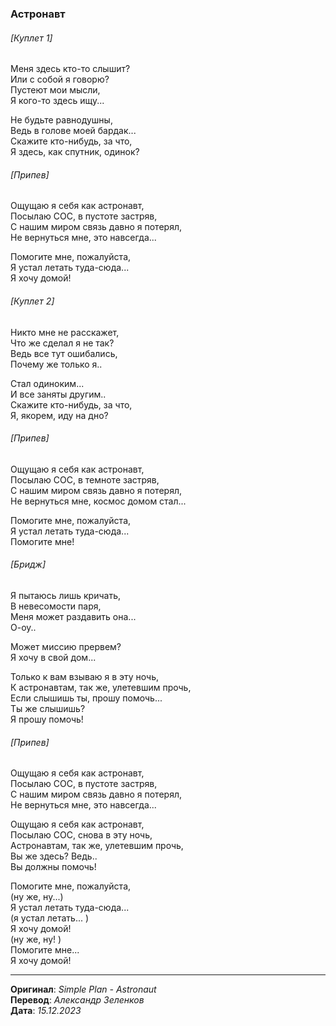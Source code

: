 ### Астронавт

###### [Куплет 1]

Меня здесь кто-то слышит? \
Или с собой я говорю? \
Пустеют мои мысли, \
Я кого-то здесь ищу...

Не будьте равнодушны, \
Ведь в голове моей бардак... \
Скажите кто-нибудь, за что, \
Я здесь, как спутник, одинок?

###### [Припев]

Ощущаю я себя как астронавт, \
Посылаю СОС, в пустоте застряв, \
С нашим миром связь давно я потерял, \
Не вернуться мне, это навсегда...

Помогите мне, пожалуйста, \
Я устал летать туда-сюда... \
Я хочу домой!

###### [Куплет 2]

Никто мне не расскажет, \
Что же сделал я не так? \
Ведь все тут ошибались, \
Почему же только я..

Стал одиноким... \
И все заняты другим.. \
Скажите кто-нибудь, за что, \
Я, якорем, иду на дно?

###### [Припев]

Ощущаю я себя как астронавт, \
Посылаю СОС, в темноте застряв, \
С нашим миром связь давно я потерял, \
Не вернуться мне, космос домом стал...

Помогите мне, пожалуйста, \
Я устал летать туда-сюда... \
Помогите мне!

###### [Бридж]

Я пытаюсь лишь кричать, \
В невесомости паря, \
Меня может раздавить она... \
О-оу..

Может миссию прервем? \
Я хочу в свой дом...

Только к вам взываю я в эту ночь, \
К астронавтам, так же, улетевшим прочь, \
Если слышишь ты, прошу помочь... \
Ты же слышишь? \
Я прошу помочь!

###### [Припев]

Ощущаю я себя как астронавт, \
Посылаю СОС, в пустоте застряв, \
С нашим миром связь давно я потерял, \
Не вернуться мне, это навсегда...

Ощущаю я себя как астронавт, \
Посылаю СОС, снова в эту ночь, \
Астронавтам, так же, улетевшим прочь, \
Вы же здесь? Ведь.. \
Вы должны помочь!

Помогите мне, пожалуйста, \
(ну же, ну...) \
Я устал летать туда-сюда... \
(я устал летать... ) \
Я хочу домой! \
(ну же, ну! ) \
Помогите мне... \
Я хочу домой!

---

**Оригинал**: _Simple Plan - Astronaut_ \
**Перевод**: _Александр Зеленков_ \
**Дата**: _15.12.2023_
